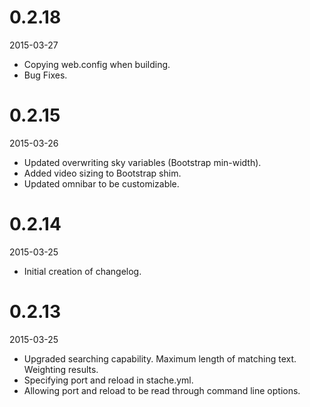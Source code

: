 # 0.2.18

2015-03-27

 - Copying web.config when building.
 - Bug Fixes.
 
# 0.2.15

2015-03-26

 - Updated overwriting sky variables (Bootstrap min-width).
 - Added video sizing to Bootstrap shim.
 - Updated omnibar to be customizable.
 
# 0.2.14

2015-03-25

 - Initial creation of changelog.
 
# 0.2.13

2015-03-25

 - Upgraded searching capability.  Maximum length of matching text.  Weighting results.
 - Specifying port and reload in stache.yml.
 - Allowing port and reload to be read through command line options.